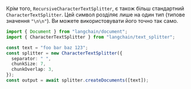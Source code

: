 
Крім того, `RecursiveCharacterTextSplitter`, є також більш стандартний `CharacterTextSplitter`. Цей символ розділяє лише на один тип (типове значення `"\n\n"`). Ви можете використовувати його точно так само.


```typescript
import { Document } from "langchain/document";
import { CharacterTextSplitter } from "langchain/text_splitter";

const text = "foo bar baz 123";
const splitter = new CharacterTextSplitter({
  separator: " ",
  chunkSize: 7,
  chunkOverlap: 3,
});
const output = await splitter.createDocuments([text]);
```
